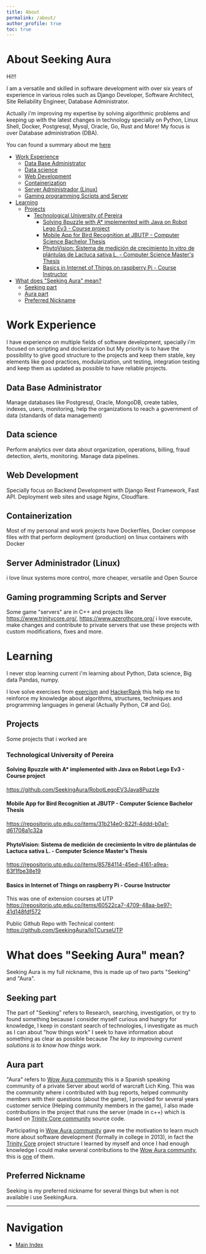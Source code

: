 ```yaml
---
title: About
permalink: /about/
author_profile: true
toc: true
---
```


<!-- omit from toc -->
# About Seeking Aura

Hi!!!

I am a versatile and skilled in software development with over six years of experience in various roles such as Django Developer, Software Architect, Site Reliability Engineer, Database Administrator. 

Actually i'm improving my expertise by solving algorithmic problems and keeping up with the latest changes in technology specially on Python, Linux Shell, Docker, Postgresql, Mysql, Oracle, Go, Rust and More! My focus is over Database administration (DBA).

You can found a summary about me [here](https://github.com/SeekingAura)

- [Work Experience](#work-experience)
  - [Data Base Administrator](#data-base-administrator)
  - [Data science](#data-science)
  - [Web Development](#web-development)
  - [Containerization](#containerization)
  - [Server Administrador (Linux)](#server-administrador-linux)
  - [Gaming programming Scripts and Server](#gaming-programming-scripts-and-server)
- [Learning](#learning)
  - [Projects](#projects)
    - [Technological University of Pereira](#technological-university-of-pereira)
      - [Solving 8puzzle with A\* implemented with Java on Robot Lego Ev3 - Course project](#solving-8puzzle-with-a-implemented-with-java-on-robot-lego-ev3---course-project)
      - [Mobile App for Bird Recognition at JBUTP - Computer Science Bachelor Thesis](#mobile-app-for-bird-recognition-at-jbutp---computer-science-bachelor-thesis)
      - [PhytoVision: Sistema de medición de crecimiento In vitro de plántulas de Lactuca sativa L. - Computer Science Master's Thesis](#phytovision-sistema-de-medición-de-crecimiento-in-vitro-de-plántulas-de-lactuca-sativa-l---computer-science-masters-thesis)
      - [Basics in Internet of Things on raspberry Pi - Course Instructor](#basics-in-internet-of-things-on-raspberry-pi---course-instructor)
- [What does "Seeking Aura" mean?](#what-does-seeking-aura-mean)
  - [Seeking part](#seeking-part)
  - [Aura part](#aura-part)
  - [Preferred Nickname](#preferred-nickname)


# Work Experience
I have experience on multiple fields of software development, specially i'm focused on scripting and dockerization but My priority is to have the possibility to give good structure to the projects and keep them stable, key elements like good practices, modularization, unit testing, integration testing and keep them as updated as possible to have reliable projects.

## Data Base Administrator
Manage databases like Postgresql, Oracle, MongoDB, create tables, indexes, users, monitoring, help the organizations to reach a government of data (standards of data management)
## Data science
Perform analytics over data about organization, operations, billing, fraud detection, alerts, monitoring. Manage data pipelines.
## Web Development
Specially focus on Backend Development with Django Rest Framework, Fast API. Deployment web sites and usage Nginx, Cloudflare.
## Containerization
Most of my personal and work projects have Dockerfiles, Docker compose files with that perform deployment (production) on linux containers with Docker
## Server Administrador (Linux)
i love linux systems more control, more cheaper, versatile and Open Source
## Gaming programming Scripts and Server
Some game "servers" are in C++ and projects like https://www.trinitycore.org/, https://www.azerothcore.org/ i love execute, make changes and contribute to private servers that use these projects with custom modifications, fixes and more.

# Learning
I never stop learning current i'm learning about Python, Data science, Big data Pandas, numpy.

I love solve exercises from [exercism](https://exercism.org/profiles/Seeking) and [HackerRank](https://www.hackerrank.com/) this help me to reinforce my knowledge about algorithms, structures, techniques and programming languages in general (Actually Python, C\# and Go).

## Projects
Some projects that i worked are

### Technological University of Pereira
#### Solving 8puzzle with A* implemented with Java on Robot Lego Ev3 - Course project
https://github.com/SeekingAura/RobotLegoEV3Java8Puzzle

#### Mobile App for Bird Recognition at JBUTP - Computer Science Bachelor Thesis
https://repositorio.utp.edu.co/items/31b214e0-822f-4ddd-b0a1-d61708a1c32a

#### PhytoVision: Sistema de medición de crecimiento In vitro de plántulas de Lactuca sativa L. - Computer Science Master's Thesis
https://repositorio.utp.edu.co/items/85784114-45ed-4161-a9ea-63f1fbe38e19

#### Basics in Internet of Things on raspberry Pi - Course Instructor
This was one of extension courses at UTP https://repositorio.utp.edu.co/items/60522ca7-4709-48aa-be97-41d148fdf572

Public Github Repo with Technical content: https://github.com/SeekingAura/IoTCurseUTP

# What does "Seeking Aura" mean?
Seeking Aura is my full nickname, this is made up of two parts "Seeking" and "Aura".

## Seeking part
The part of "Seeking" refers to Research, searching, investigation, or try to found something because I consider myself curious and hungry for knowledge, I keep in constant search of technologies, I investigate as much as I can about "how things work" I seek to have information about something as clear as possible because *The key to improving current solutions is to know how things work*.

## Aura part
"Aura" refers to [Wow Aura community](https://wowaura.com) this is a Spanish speaking community of a private Server about world of warcraft Lich King. This was the community where i contributed with bug reports, helped community members with their questions (about the game), I provided for several years customer service (Helping community members in the game), I also made contributions in the project that runs the server (made in c++) which is based on [Trinity Core community](https://trinitycore.org/) source code. 

Participating in [Wow Aura community](https://wowaura.com) gave me the motivation to learn much more about software development (formally in college in 2013), in fact the [Trinity Core](https://trinitycore.org/) project structure I learned by myself and once I had enough knowledge I could make several contributions to the [Wow Aura community](https://wowaura.com), this is [one](https://www.youtube.com/watch?v=0ER61eCVxyY&pp=ygUTd293YXVyYSBzcXVpZCBldmVudA%3D%3D) of them.

## Preferred Nickname
Seeking is my preferred nickname for several things but when is not available i use SeekingAura.

---
<!-- omit from toc -->
# Navigation
* [Main Index](/)
